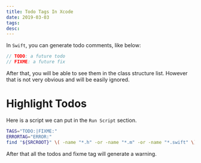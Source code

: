 ```yaml
---
title: Todo Tags In Xcode
date: 2019-03-03
tags:
desc:
---
```


In `Swift`, you can generate todo comments, like below:
<!--more-->

```swift
// TODO: a future todo
// FIXME: a future fix
```

After that, you will be able to see them in the class structure list. However that is not very obvious and will be easily ignored.

# Highlight Todos
Here is a script we can put in the `Run Script` section.

```bash
TAGS="TODO:|FIXME:"
ERRORTAG="ERROR:"
find "${SRCROOT}" \( -name "*.h" -or -name "*.m" -or -name "*.swift" \) -print0 | xargs -0 egrep --with-filename --line-number --only-matching "($TAGS).*\$|($ERRORTAG).*\$" | perl -p -e "s/($TAGS)/ warning: \$1/" | perl -p -e "s/($ERRORTAG)/ error: \$1/"
```

After that all the todos and fixme tag will generate a warning.
